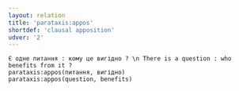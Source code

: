 ```yaml
---
layout: relation
title: 'parataxis:appos'
shortdef: 'clausal apposition'
udver: '2'
---
```


~~~ sdparse
Є одне питання : кому це вигідно ? \n There is a question : who benefits from it ?
parataxis:appos(питання, вигідно)
parataxis:appos(question, benefits)
~~~



<!-- Interlanguage links updated Ne 5. května 2024, 18:21:43 CEST -->
